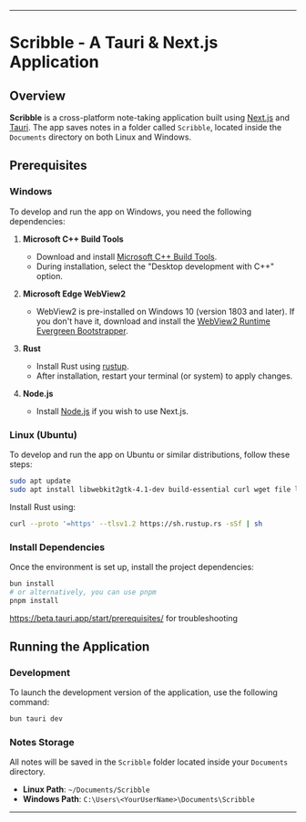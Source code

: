 
---

# Scribble - A Tauri & Next.js Application

## Overview
**Scribble** is a cross-platform note-taking application built using [Next.js](https://nextjs.org/) and [Tauri](https://tauri.app/). The app saves notes in a folder called `Scribble`, located inside the `Documents` directory on both Linux and Windows.

## Prerequisites

### Windows
To develop and run the app on Windows, you need the following dependencies:

1. **Microsoft C++ Build Tools**
    - Download and install [Microsoft C++ Build Tools](https://visualstudio.microsoft.com/visual-cpp-build-tools/).
    - During installation, select the "Desktop development with C++" option.

2. **Microsoft Edge WebView2**
    - WebView2 is pre-installed on Windows 10 (version 1803 and later). If you don't have it, download and install the [WebView2 Runtime Evergreen Bootstrapper](https://developer.microsoft.com/en-us/microsoft-edge/webview2/).

3. **Rust**
    - Install Rust using [rustup](https://www.rust-lang.org/tools/install).
    - After installation, restart your terminal (or system) to apply changes.

4. **Node.js**
    - Install [Node.js](https://nodejs.org/) if you wish to use Next.js.

### Linux (Ubuntu)
To develop and run the app on Ubuntu or similar distributions, follow these steps:

```bash
sudo apt update
sudo apt install libwebkit2gtk-4.1-dev build-essential curl wget file libxdo-dev libssl-dev libayatana-appindicator3-dev librsvg2-dev
```

Install Rust using:

```bash
curl --proto '=https' --tlsv1.2 https://sh.rustup.rs -sSf | sh
```

### Install Dependencies
Once the environment is set up, install the project dependencies:

```bash
bun install
# or alternatively, you can use pnpm
pnpm install
```
https://beta.tauri.app/start/prerequisites/ for troubleshooting

## Running the Application

### Development
To launch the development version of the application, use the following command:

```bash
bun tauri dev
```

### Notes Storage
All notes will be saved in the `Scribble` folder located inside your `Documents` directory.

- **Linux Path**: `~/Documents/Scribble`
- **Windows Path**: `C:\Users\<YourUserName>\Documents\Scribble`

---

